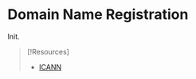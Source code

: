 
# Domain Name  Registration
Init.

> [!Resources]
> - [ICANN](https://www.icann.org/resources/pages/faqs-f0-2012-02-25-en)